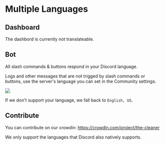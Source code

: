 
# Multiple Languages

## Dashboard

The dashbord is currently not translateable.

## Bot

All slash commands & buttons respond in your Discord language.

Logs and other messages that are not trigged by slash commands or buttons, use
the server's language you can set in the Community settings.

![](/img/docs/i18n-language.png)


If we don't support your language, we fall back to `English, US`.

## Contribute

You can contribute on our crowdin: https://crowdin.com/project/the-cleaner

We only support the languages that Discord also natively supports.
